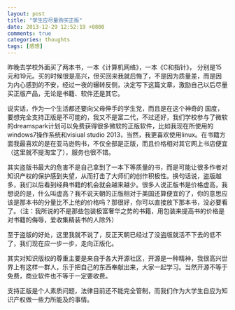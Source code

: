 ```yaml
---
layout: post
title: "学生应尽量购买正版"
date: 2013-12-29 12:52:19 +0800
comments: true
categories: thoughts
tags: [感想]
---
```

昨晚去学校外面买了两本书，一本《计算机网络》，一本《C和指针》，
分别是15元和19元。买的时候很是高兴，但买回来我就后悔了，不是因为质量差，而是因为内心感到的不安，经过一夜的辗转反侧，决定写下这篇文章，激励自己以后尽量买正版产品，无论是书籍、软件还是其它。
<!--more-->
说实话，作为一个生活都还要向父母伸手的学生党，而且是在这个神奇的
国度，要想完全支持正版是不可能的，我又不是富二代，不过还好，我们学校参与了微软的dreamspark计划可以免费获得很多微软的正版软件，比如我现在所使用的windows7操作系统和visiual studio 2013，当然，我更喜欢使用linux。在书籍方面我最喜欢的是在亚马逊购书，不仅全部是正版，而且价格相对其它网上书店便宜（这里就不提淘宝了），服务也很不错。

其实盗版书最大的危害不是自己拿到了一本下等质量的书，而是可能让很多作者对知识产权的保护感到失望，从而打击了大师们的创作积极性。换句话说，盗版越多，我们以后看到经典书籍的机会就会越来越少。很多人说正版书是价格虚高，我想说的是，什么叫虚高？我不说天朝的正版相对于美国还算便宜的了，你的意思应该是那本书的分量比不上他的价格吗？那很好，你可以直接放下那本书，没必要看了。（注：我所说的不是那些包装极富奢华之势的书籍，用包装来提高书的价格是对书籍的侮辱，爱收集精装书的人除外）

至于盗版的好处，这里我就不说了，反正天朝已经过了没盗版就活不下去的低不了，我们现在应一步一步，走向正版化。

其实对知识版权的尊重主要是来自于各大开源社区，开源是一种精神，我很高兴世界上有这样一群人，乐于把自己的东西奉献出来，大家一起学习。当然开源不等于免费，商业软件也不等于一定要收费。

支持正版是个人素质问题，法律目前还不能完全管制，而我们作为大学生自应为知识产权做一些力所能及的事情。

